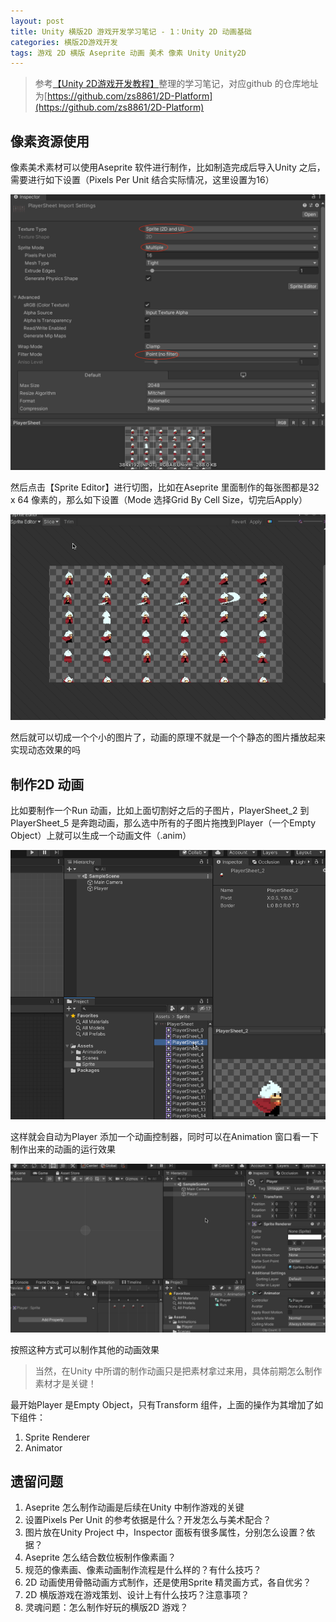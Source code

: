 ```yaml
---
layout: post
title: Unity 横版2D 游戏开发学习笔记 - 1：Unity 2D 动画基础
categories: 横版2D游戏开发
tags: 游戏 2D 横版 Aseprite 动画 美术 像素 Unity Unity2D 
---
```


>参考[【Unity 2D游戏开发教程】](https://www.bilibili.com/video/BV1sE411L7kV)整理的学习笔记，对应github 的仓库地址为[https://github.com/zs8861/2D-Platform](https://github.com/zs8861/2D-Platform)

## 像素资源使用

像素美术素材可以使用Aseprite 软件进行制作，比如制造完成后导入Unity 之后，需要进行如下设置（Pixels Per Unit 结合实际情况，这里设置为16）

![](../media/image/2024-10-26/01-01.png)

然后点击【Sprite Editor】进行切图，比如在Aseprite 里面制作的每张图都是32 x 64 像素的，那么如下设置（Mode 选择Grid By Cell Size，切完后Apply）

![](../media/image/2024-10-26/01-02.gif)

然后就可以切成一个个小的图片了，动画的原理不就是一个个静态的图片播放起来实现动态效果的吗

## 制作2D 动画

比如要制作一个Run 动画，比如上面切割好之后的子图片，PlayerSheet_2 到PlayerSheet_5 是奔跑动画，那么选中所有的子图片拖拽到Player（一个Empty Object）上就可以生成一个动画文件（.anim）

![](../media/image/2024-10-26/01-03.gif)

这样就会自动为Player 添加一个动画控制器，同时可以在Animation 窗口看一下制作出来的动画的运行效果

![](../media/image/2024-10-26/01-04.gif)

按照这种方式可以制作其他的动画效果

>当然，在Unity 中所谓的制作动画只是把素材拿过来用，具体前期怎么制作素材才是关键！

最开始Player 是Empty Object，只有Transform 组件，上面的操作为其增加了如下组件：

1. Sprite Renderer
2. Animator

## 遗留问题

1. Aseprite 怎么制作动画是后续在Unity 中制作游戏的关键
2. 设置Pixels Per Unit 的参考依据是什么？开发怎么与美术配合？
3. 图片放在Unity Project 中，Inspector 面板有很多属性，分别怎么设置？依据？
4. Aseprite 怎么结合数位板制作像素画？
5. 规范的像素画、像素动画制作流程是什么样的？有什么技巧？
6. 2D 动画使用骨骼动画方式制作，还是使用Sprite 精灵画方式，各自优劣？
7. 2D 横版游戏在游戏策划、设计上有什么技巧？注意事项？
8. 灵魂问题：怎么制作好玩的横版2D 游戏？